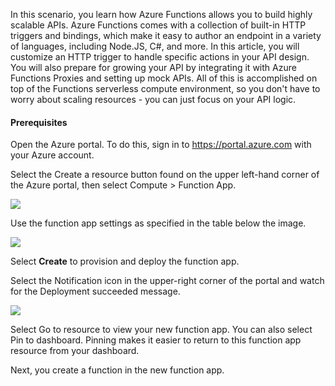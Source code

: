 In this scenario, you learn how Azure Functions allows you to build highly scalable APIs. Azure Functions comes with a collection of built-in HTTP triggers and bindings, which make it easy to author an endpoint in a variety of languages, including Node.JS, C#, and more. In this article, you will customize an HTTP trigger to handle specific actions in your API design. You will also prepare for growing your API by integrating it with Azure Functions Proxies and setting up mock APIs. All of this is accomplished on top of the Functions serverless compute environment, so you don't have to worry about scaling resources - you can just focus on your API logic.

#### Prerequisites

Open the Azure portal. To do this, sign in to https://portal.azure.com with your Azure account.

Select the Create a resource button found on the upper left-hand corner of the Azure portal, then select Compute > Function App.

![](https://github.com/fenago/katacoda-scenarios/raw/master/azure-functions/azure-functions-serverless-api/steps/1/1.png)

Use the function app settings as specified in the table below the image.

![](https://github.com/fenago/katacoda-scenarios/raw/master/azure-functions/azure-functions-serverless-api/steps/1/2.png)

Select **Create** to provision and deploy the function app.

Select the Notification icon in the upper-right corner of the portal and watch for the Deployment succeeded message.

![](https://github.com/fenago/katacoda-scenarios/raw/master/azure-functions/azure-functions-serverless-api/steps/1/3.png)


Select Go to resource to view your new function app. You can also select Pin to dashboard. Pinning makes it easier to return to this function app resource from your dashboard.

Next, you create a function in the new function app.
